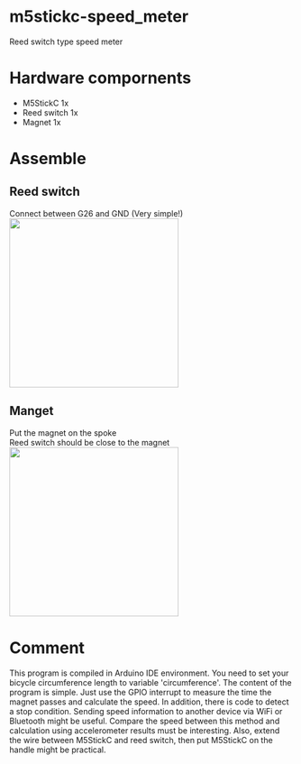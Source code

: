 # m5stickc-speed_meter
Reed switch type speed meter
# Hardware compornents
- M5StickC 1x
- Reed switch 1x
- Magnet 1x
# Assemble
## Reed switch
Connect between G26 and GND (Very simple!)<br>
<img src="https://user-images.githubusercontent.com/17703236/71455545-d2b94d80-27d8-11ea-82cb-f4504d2dc26c.jpeg" width=300>
## Manget
Put the magnet on the spoke<br>
Reed switch should be close to the magnet<br>
<img src="https://user-images.githubusercontent.com/17703236/71455591-08f6cd00-27d9-11ea-9dfb-88ba351523a9.jpeg" width=300>
# Comment
This program is compiled in Arduino IDE environment.
You need to set your bicycle circumference length to variable 'circumference'.
The content of the program is simple. Just use the GPIO interrupt to measure the time the magnet passes and calculate the speed. In addition, there is code to detect a stop condition.
Sending speed information to another device via WiFi or Bluetooth might be useful. Compare the speed between this method and calculation using accelerometer results must be interesting. Also, extend the wire between M5StickC and reed switch, then put M5StickC on the handle might be practical.
